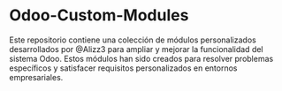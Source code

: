 # Odoo-Custom-Modules
Este repositorio contiene una colección de módulos personalizados desarrollados por @Alizz3 para ampliar y mejorar la funcionalidad del sistema Odoo. Estos módulos han sido creados para resolver problemas específicos y satisfacer requisitos personalizados en entornos empresariales.
